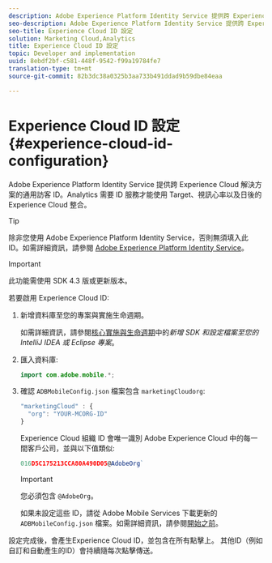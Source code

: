 ```yaml
---
description: Adobe Experience Platform Identity Service 提供跨 Experience Cloud 解決方案的通用訪客 ID。Analytics 需要 ID 服務才能使用 Target、視訊心率以及日後的Experience Cloud 整合。
seo-description: Adobe Experience Platform Identity Service 提供跨 Experience Cloud 解決方案的通用訪客 ID。Analytics 需要 ID 服務才能使用 Target、視訊心率以及日後的Experience Cloud 整合。
seo-title: Experience Cloud ID 設定
solution: Marketing Cloud,Analytics
title: Experience Cloud ID 設定
topic: Developer and implementation
uuid: 8ebdf2bf-c581-448f-9542-f99a19784fe7
translation-type: tm+mt
source-git-commit: 82b3dc38a0325b3aa733b491ddad9b59dbe84eaa

---
```



# Experience Cloud ID 設定 {#experience-cloud-id-configuration}

Adobe Experience Platform Identity Service 提供跨 Experience Cloud 解決方案的通用訪客 ID。Analytics 需要 ID 服務才能使用 Target、視訊心率以及日後的Experience Cloud 整合。

>[!TIP]
>
>除非您使用 Adobe Experience Platform Identity Service，否則無須填入此 ID。如需詳細資訊，請參閱 [Adobe Experience Platform Identity Service](https://docs.adobe.com/content/help/zh-Hant/id-service/using/home.html)。

>[!IMPORTANT]
>
>此功能需使用 SDK 4.3 版或更新版本。

若要啟用 Experience Cloud ID:

1. 新增資料庫至您的專案與實施生命週期。

   如需詳細資訊，請參閱[核心實施與生命週期](/help/android/getting-started/dev-qs.md)中的&#x200B;*新增 SDK 和設定檔案至您的 IntelliJ IDEA 或 Eclipse 專案*。

1. 匯入資料庫:

   ```java
   import com.adobe.mobile.*;
   ```

1. 確認 `ADBMobileConfig.json` 檔案包含 `marketingCloudorg`:

   ```js
   "marketingCloud" : { 
     "org": "YOUR-MCORG-ID" 
   }
   ```

   Experience Cloud 組織 ID 會唯一識別 Adobe Experience Cloud 中的每一間客戶公司，並與以下值類似: 

   ```js
   016D5C175213CCA80A490D05@AdobeOrg`
   ```

   >[!IMPORTANT]
   >
   >您必須包含 `@AdobeOrg`。

   如果未設定這些 ID，請從 Adobe Mobile Services 下載更新的 `ADBMobileConfig.json` 檔案。如需詳細資訊，請參閱[開始之前](/help/android/getting-started/requirements.md)。

設定完成後，會產生Experience Cloud ID，並包含在所有點擊上。 其他ID（例如自訂和自動產生的ID）會持續隨每次點擊傳送。
